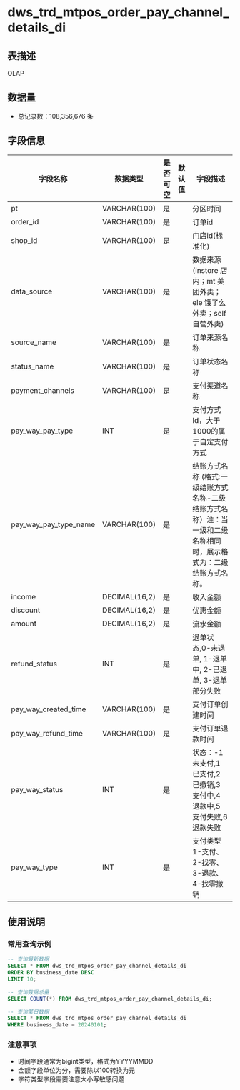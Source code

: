 # dws_trd_mtpos_order_pay_channel_details_di

## 表描述
OLAP

## 数据量
- 总记录数：108,356,676 条

## 字段信息

| 字段名称 | 数据类型 | 是否可空 | 默认值 | 字段描述 |
|---------|----------|----------|--------|----------|
| pt | VARCHAR(100) | 是 |  | 分区时间 |
| order_id | VARCHAR(100) | 是 |  | 订单id |
| shop_id | VARCHAR(100) | 是 |  | 门店id(标准化) |
| data_source | VARCHAR(100) | 是 |  | 数据来源(instore 店内；mt 美团外卖；ele 饿了么外卖；self 自营外卖) |
| source_name | VARCHAR(100) | 是 |  | 订单来源名称 |
| status_name | VARCHAR(100) | 是 |  | 订单状态名称 |
| payment_channels | VARCHAR(100) | 是 |  | 支付渠道名称 |
| pay_way_pay_type | INT | 是 |  | 支付方式Id，大于1000的属于自定支付方式 |
| pay_way_pay_type_name | VARCHAR(100) | 是 |  | 结账方式名称 (格式:一级结账方式名称-二级结账方式名称）注：当一级和二级名称相同时，展示格式为：二级结账方式名称。 |
| income | DECIMAL(16,2) | 是 |  | 收入金额 |
| discount | DECIMAL(16,2) | 是 |  | 优惠金额 |
| amount | DECIMAL(16,2) | 是 |  | 流水金额 |
| refund_status | INT | 是 |  | 退单状态,0-未退单, 1-退单中, 2-已退单, 3-退单部分失败 |
| pay_way_created_time | VARCHAR(100) | 是 |  | 支付订单创建时间 |
| pay_way_refund_time | VARCHAR(100) | 是 |  | 支付订单退款时间 |
| pay_way_status | INT | 是 |  | 状态：-1 未支付,1 已支付,2 已撤销,3 支付中,4 退款中,5 支付失败,6 退款失败 |
| pay_way_type | INT | 是 |  | 支付类型 1-支付、2-找零、3-退款、4-找零撤销 |

## 使用说明

### 常用查询示例

```sql
-- 查询最新数据
SELECT * FROM dws_trd_mtpos_order_pay_channel_details_di 
ORDER BY business_date DESC 
LIMIT 10;

-- 查询数据总量
SELECT COUNT(*) FROM dws_trd_mtpos_order_pay_channel_details_di;

-- 查询某日数据
SELECT * FROM dws_trd_mtpos_order_pay_channel_details_di 
WHERE business_date = 20240101;
```

### 注意事项
- 时间字段通常为bigint类型，格式为YYYYMMDD
- 金额字段单位为分，需要除以100转换为元
- 字符类型字段需要注意大小写敏感问题
